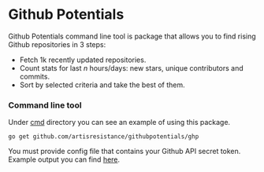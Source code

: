 # Github Potentials

Github Potentials command line tool is package that allows you to find rising Github repositories in 3 steps:
  - Fetch 1k recently updated repositories.
  - Count stats for last *n* hours/days: new stars, unique contributors and commits.
  - Sort by selected criteria and take the best of them.

### Command line tool
Under [cmd](https://github.com/ArtIsResistance/GithubPotentials/tree/master/ghp/main.go) directory you can see an example of using this package.

`go get github.com/artisresistance/githubpotentials/ghp`

You must provide config file that contains your Github API secret token.
Example output you can find [here](https://githubpotentials.azure.net/data.json).